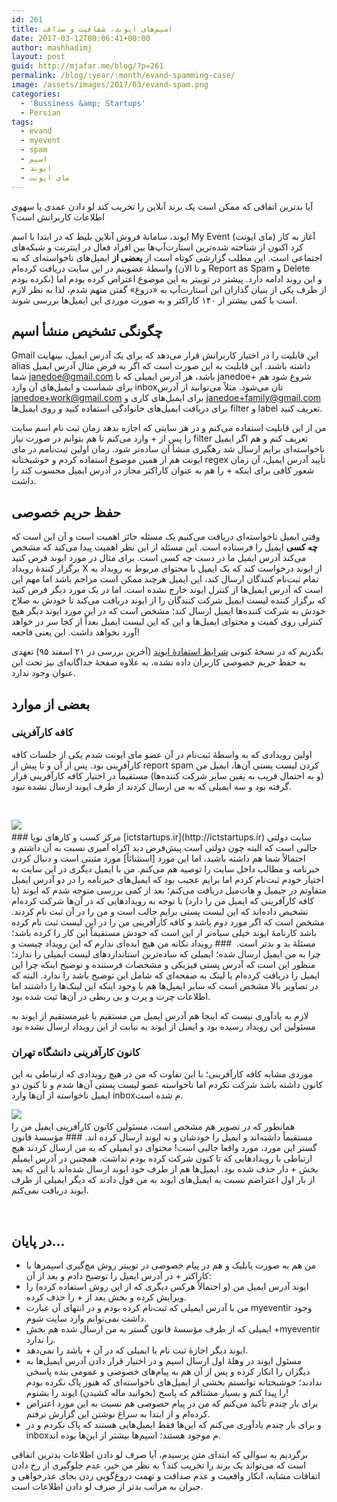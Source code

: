 ```yaml
---
id: 261
title: اسپم‌های ایوند، شفافیت و صداقت
date: 2017-03-12T00:06:41+00:00
author: mashhadimj
layout: post
guid: http://mjafar.me/blog/?p=261
permalink: /blog/:year/:month/evand-spamming-case/
image: /assets/images/2017/03/evand-spam.png
categories:
  - 'Bussiness &amp; Startups'
  - Persian
tags:
  - evand
  - myevent
  - spam
  - اسپم
  - ایوند
  - مای ایونت
---
```

آیا بدترین اتفاقی که ممکن است یک برند آنلاین را تخریب کند لو دادن عمدی یا سهوی اطلاعات کاربرانش است؟

ایوند، سامانهٔ فروش آنلاین بلیط که در ابتدا با اسم My Event (مای ایونت) آغاز به کار کرد اکنون از شناخته شده‌ترین استارت‌آپ‌ها بین افراد فعال در اینترنت و شبکه‌های اجتماعی است. این مطلب گزارشی کوتاه است از **بعضی از** ایمیل‌های ناخواسته‌ای که به واسطهٔ عضویتم در این سایت دریافت کرده‌ام (و تا الان Report as Spam و Delete نکرده بودم) و این روند ادامه دارد. پیشتر در توییتر به این موضوع اعتراض کرده بودم اما از طرف یکی از بنیان گذاران این استارت‌آپ به «دروغ» گفتن متهم شدم، لذا به نظر لازم است با کمی بیشتر از ۱۴۰ کاراکتر و به صورت موردی این ایمیل‌ها بررسی شوند.
## چگونگی تشخیص منشأ اسپم 
Gmail این قابلیت را در اختیار کاربرانش قرار می‌دهد که برای یک آدرس ایمیل، بینهایت alias داشته باشند. این قابلیت به این صورت است که اگر به فرض مثال آدرس ایمیل شما janedoe@gmail.com باشد، هر آدرس ایمیلی که با janedoe+‎‎‎‎ شروع شود هم برای شماست و ایمیل‌های آن وارد inboxتان می‌شود. مثلاً می‌توانید از آدرس janedoe+work@gmail.com برای ایمیل‌های کاری و janedoe+family@gmail.com برای دریافت ایمیل‌های خانوادگی استفاده کنید و روی ایمیل‌ها filter و label تعریف کنید.

من از این قابلیت استفاده می‌کنم و در هر سایتی که اجازه بدهد زمان ثبت نام اسم سایت را پس از + وارد می‌کنم تا هم بتوانم در صورت نیاز filter تعریف کنم و هم اگر ایمیل ناخواسته‌ای برایم ارسال شد رهگیری منشا‌ٔ آن ساده‌تر شود. زمان اولین ثبت‌نامم در مای ایونت هم از همین موضوع استفاده کردم و خوشبختانه regex تأیید آدرس ایمیل، آن زمان شعور کافی برای اینکه + را هم به عنوان کاراکتر مجاز در آدرس ایمیل محسوب کند را داشت.
## حفظ حریم خصوصی 
وقتی ایمیل ناخواسته‌ای دریافت می‌کنیم یک مسئله حائز اهمیت است و آن این است که **چه کسی** ایمیل را فرستاده است. این مسئله از این نظر اهمیت پیدا می‌کند که مشخص می‌کند آدرس ایمیل ما در دست چه کسی است. برای مثال در مورد ایوند فرض کنید برگزار کنندهٔ رویداد X از ایوند درخواست کند که یک ایمیل با محتوای مربوط به رویداد به تمام ثبت‌نام کنندگان ارسال کند، این ایمیل هرچند ممکن است مزاحم باشد اما مهم این است که آدرس ایمیل‌ها از کنترل ایوند خارج نشده است. اما در یک مورد دیگر فرض کنید که برگزار کننده لیست ایمیل شرکت کنندگان را از ایوند دریافت می‌کند تا خودش به صلاح خودش به شرکت کننده‌ها ایمیل ارسال کند؛ مشخص است که در این مورد ایوند دیگر هیچ کنترلی روی کمیت و محتوای ایمیل‌ها و این که این لیست ایمیل بعداً از کجا سر در خواهد آورد نخواهد داشت. این یعنی فاجعه!

بگذریم که در نسخهٔ کنونی [شرایط استفادهٔ ایوند](https://evand.com/tos) (آخرین بررسی در ۲۱ اسفند ۹۵) تعهدی به حفظ حریم خصوصی کاربران داده نشده، به علاوه صفحهٔ جداگانه‌ای نیز تحت این عنوان وجود ندارد.
## بعضی از موارد 
### کافه کارآفرینی
اولین رویدادی که به واسطهٔ ثبت‌نام در آن عضو مای ایونت شدم یکی از جلسات کافه کارآفرینی بود. پس از آن و تا پیش از report spam کردن لیست پستی آن‌ها، ایمیل من (و به احتمال قریب به یقین سایر شرکت کننده‌ها) مستقیماً در اختیار کافه کارآفرینی قرار گرفته بود و سه ایمیلی که به من ارسال کردند از طرف ایوند ارسال نشده نبود.

&nbsp;

<img class="alignright wp-image-262 size-medium" src="/assets/images/2017/03/Screenshot-from-2017-03-11-22-56-30.png"  />

<img class="alignleft size-full wp-image-263" src="/assets/images/2017/03/Screenshot-from-2017-03-11-22-58-22.png" alt=""  />
<div class="clear clearfix" style="clear: both;"></div>
### مرکز کسب و کارهای نوپا
[ictstartups.ir](http://ictstartups.ir) سایت دولتی جالبی است که البته چون دولتی است پیش‌فرض دید اکراه آمیزی نسبت به آن داشتم و احتمالاً شما هم داشته باشید، اما این مورد [استثنائاً] مورد مثبتی است و دنبال کردن خبرنامه و مطالب داخل سایت را توصیه هم می‌کنم. من با ایمیل دیگری در این سایت به اختیار خودم ثبت‌نام کردم اما برایم عجیب بود که ایمیل‌های خبرنامه را در دو آدرس ایمیل متفاوتم در جیمیل و هات‌میل دریافت می‌کنم؛ بعد از کمی بررسی متوجه شدم که ایوند (یا کافه کارآفرینی که ایمیل من را دارد) با توجه به رویدادهایی که در آن‌ها شرکت کرده‌ام تشخیص داده‌اند که این لیست پستی برایم جالب است و من را در آن ثبت نام کردند. مشخص است که اگر مورد دوم باشد و کافه کارآفرینی من را در این لیست ثبت نام کرده باشد کارنامهٔ ایوند خیلی سیاه‌تر از این است که خودش مستقیماً این کار را کرده باشد؛ مسئلهٔ بد و بدتر است.

<img class="size-full wp-image-264 aligncenter" src="/assets/images/2017/03/Screenshot-from-2017-03-11-23-12-05.png" alt=""  />
### رویداد تکانه
من هیچ ایده‌ای ندارم که این رویداد چیست و چرا به من ایمیل ارسال شده؛ ایمیلی که ساده‌ترین استانداردهای لیست ایمیلی را ندارد؛ منظور این است که آدرس پستی فیزیکی و مشخصات فرستنده و توضیح اینکه چرا این ایمیل را دریافت کرده‌ام یا لینک به صفحه‌ای که شامل این توضیح باشد را ندارد. البته که در تصاویر بالا مشخص است که سایر ایمیل‌ها هم با وجود اینکه این لینک‌ها را داشتند اما اطلاعات چرت و پرت و بی ربطی در آن‌ها ثبت شده بود.

<img class="size-full wp-image-265 aligncenter" src="/assets/images/2017/03/Screenshot-from-2017-03-11-23-16-32.png" alt="" />

لازم به یادآوری نیست که اینجا هم آدرس ایمیل من مستقیم یا غیرمستقیم از ایوند به مسئولین این رویداد رسیده بود و ایمیل از ایوند به نیابت از این رویداد ارسال نشده بود
### کانون کارآفرینی دانشگاه تهران
موردی مشابه کافه کارآفرینی؛ با این تفاوت که من در هیچ رویدادی که ارتباطی به این کانون داشته باشد شرکت نکردم اما ناخواسته عضو لیست پستی آن‌ها شدم و تا کنون دو ایمیل ناخواسته از آن‌ها وارد inboxم شده است.

<img class="alignright wp-image-266 size-medium" src="/assets/images/2017/03/Screenshot-from-2017-03-11-23-20-53.png" />

<img class="alignleft size-full wp-image-267" src="/assets/images/2017/03/Screenshot-from-2017-03-11-23-23-36.png" alt=""  />
<div class="clear clearfix" style="clear: both;"></div>
همانطور که در تصویر هم مشخص است، مسئولین کانون کارآفرینی ایمیل من را مستقیماً داشته‌اند و ایمیل را خودشان و نه ایوند ارسال کرده اند.
### مؤسسهٔ قانون گستر
این مورد، مورد واقعا جالبی است! محتوای دو ایمیلی که به من ارسال کردند هیچ ارتباطی با رویدادهایی که تا کنون شرکت کرده بودم نداشت. همچنین در آدرس ایمیلم بخش + دار حذف شده بود. ایمیل‌ها هم از طرف خود ایوند ارسال شده‌اند با این که بعد از بار اول اعتراضم نسبت به ایمیل‌های ایوند به من قول دادند که دیگر ایمیلی از طرف ایوند دریافت نمی‌کنم.

<img class="aligncenter size-full wp-image-268" src="/assets/images/2017/03/Screenshot-from-2017-03-11-23-28-59.png" alt=""  />

<img class="aligncenter size-full wp-image-269" src="/assets/images/2017/03/Screenshot-from-2017-03-11-23-30-35.png" alt=""  />

&nbsp;
## در پایان... 
<ul>
 	<li>من هم به صورت پابلیک و هم در پیام خصوصی در توییتر روش مچ‌گیری اسپمرها با کاراکتر + در آدرس ایمیل را توضیح دادم و بعد از آن:</li>
 	<li>ایوند آدرس ایمیل من (و احتمالاً هرکس دیگری که از این روش استفاده کرده) را ویرایش کرده و بخش بعد از + را حذف کرده.</li>
 	<li>من با آدرس ایمیلی که ثبت‌نام کرده بودم و در انتهای آن عبارت myeventir وجود داشت نمی‌توانم وارد سایت شوم.</li>
 	<li>ایمیلی که از طرف مؤسسهٔ قانون گستر به من ارسال شده هم بخش ‎+myeventir‎ را ندارد.</li>
 	<li>ایوند دیگر اجازهٔ ثبت نام با ایمیلی که در آن + باشد را نمی‌دهد.</li>
 	<li>مسئول ایوند در وهلهٔ اول ارسال اسپم و در اختیار قرار دادن آدرس ایمیل‌ها به دیگران را انکار کرده و پس از آن هم به پیام‌های خصوصی و عمومی بنده پاسخی ندادند؛ خوشبختانه توانستم بخشی از ایمیل‌های ناخواسته‌ای که هنوز پاک نکرده بودم را پیدا کنم و بسیار مشتاقم که پاسخ (بخوانید ماله کشیدن) ایوند را بشنوم!</li>
 	<li>برای بار چندم تأکید می‌کنم که من در پیام خصوصی هم نسبت به این مورد اعتراض کرده‌ام و از ابتدا به سراغ نوشتن این گزارش نرفتم.</li>
 	<li>و برای بار چندم یادآوری می‌کنم که این‌ها فقط ایمیل‌هایی هستند که پاک نکردم و در inboxم موجود هستند؛ اسپم‌ها بیشتر از این‌ها بوده اند.</li>
</ul>
برگردیم به سوالی که ابتدای متن پرسیدم، آیا صرف لو دادن اطلاعات بدترین اتفاقی است که می‌تواند یک برند را تخریب کند؟ به نظر من خیر، عدم جلوگیری از رخ دادن اتفاقات مشابه، انکار واقعیت و عدم صداقت و تهمت دروغ‌گویی زدن بجای عذرخواهی و جبران به مراتب بدتر از صرف لو دادن اطلاعات است.
